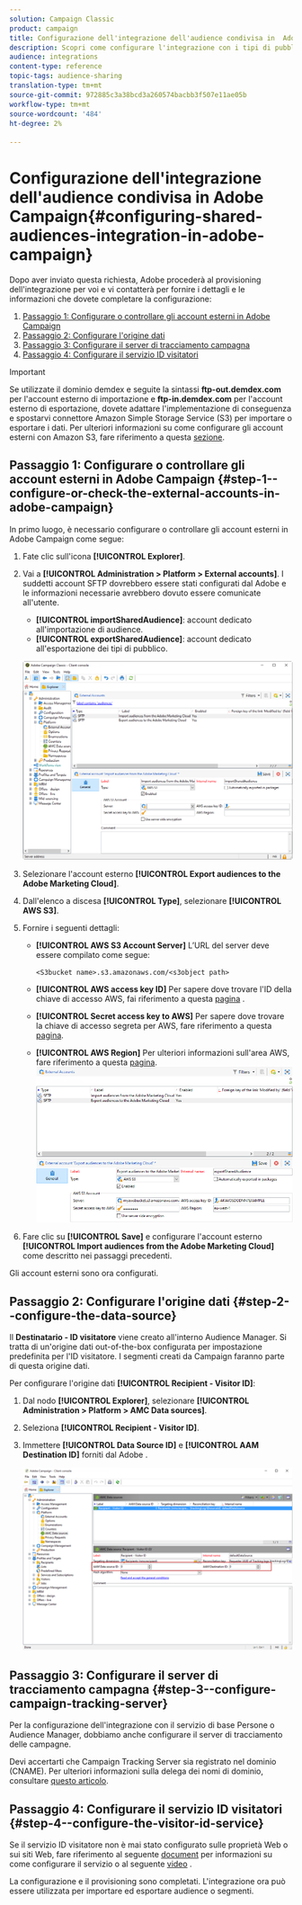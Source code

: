 ```yaml
---
solution: Campaign Classic
product: campaign
title: Configurazione dell'integrazione dell'audience condivisa in  Adobe Campaign
description: Scopri come configurare l'integrazione con i tipi di pubblico condivisi
audience: integrations
content-type: reference
topic-tags: audience-sharing
translation-type: tm+mt
source-git-commit: 972885c3a38bcd3a260574bacbb3f507e11ae05b
workflow-type: tm+mt
source-wordcount: '484'
ht-degree: 2%

---
```



# Configurazione dell&#39;integrazione dell&#39;audience condivisa in  Adobe Campaign{#configuring-shared-audiences-integration-in-adobe-campaign}

Dopo aver inviato questa richiesta,  Adobe procederà al provisioning dell&#39;integrazione per voi e vi contatterà per fornire i dettagli e le informazioni che dovete completare la configurazione:

1. [Passaggio 1: Configurare o controllare gli account esterni in  Adobe Campaign](#step-1--configure-or-check-the-external-accounts-in-adobe-campaign)
1. [Passaggio 2: Configurare l&#39;origine dati](#step-2--configure-the-data-source)
1. [Passaggio 3: Configurare il server di tracciamento campagna](#step-3--configure-campaign-tracking-server)
1. [Passaggio 4: Configurare il servizio ID visitatori](#step-4--configure-the-visitor-id-service)

>[!IMPORTANT]
>
>Se utilizzate il dominio demdex e seguite la sintassi **ftp-out.demdex.com** per l&#39;account esterno di importazione e **ftp-in.demdex.com** per l&#39;account esterno di esportazione, dovete adattare l&#39;implementazione di conseguenza e spostarvi  connettore Amazon Simple Storage Service (S3) per importare o esportare i dati. Per ulteriori informazioni su come configurare gli account esterni con  Amazon S3, fare riferimento a questa [sezione](../../integrations/using/configuring-shared-audiences-integration-in-adobe-campaign.md#step-1--configure-or-check-the-external-accounts-in-adobe-campaign).

## Passaggio 1: Configurare o controllare gli account esterni in  Adobe Campaign {#step-1--configure-or-check-the-external-accounts-in-adobe-campaign}

In primo luogo, è necessario configurare o controllare gli account esterni in  Adobe Campaign come segue:

1. Fate clic sull&#39;icona **[!UICONTROL Explorer]**.
1. Vai a **[!UICONTROL Administration > Platform > External accounts]**. I suddetti account SFTP dovrebbero essere stati configurati dal  Adobe e le informazioni necessarie avrebbero dovuto essere comunicate all&#39;utente.

   * **[!UICONTROL importSharedAudience]**: account dedicato all&#39;importazione di audience.
   * **[!UICONTROL exportSharedAudience]**: account dedicato all&#39;esportazione dei tipi di pubblico.

   ![](assets/aam_config_1.png)

1. Selezionare l&#39;account esterno **[!UICONTROL Export audiences to the Adobe Marketing Cloud]**.

1. Dall&#39;elenco a discesa **[!UICONTROL Type]**, selezionare **[!UICONTROL AWS S3]**.

1. Fornire i seguenti dettagli:

   * **[!UICONTROL AWS S3 Account Server]**
L’URL del server deve essere compilato come segue:

      ```
      <S3bucket name>.s3.amazonaws.com/<s3object path>
      ```

   * **[!UICONTROL AWS access key ID]**
Per sapere dove trovare l&#39;ID della chiave di accesso AWS, fai riferimento a questa  [pagina](https://docs.aws.amazon.com/general/latest/gr/aws-sec-cred-types.html#access-keys-and-secret-access-keys) .

   * **[!UICONTROL Secret access key to AWS]**
Per sapere dove trovare la chiave di accesso segreta per AWS, fare riferimento a questa  [pagina](https://aws.amazon.com/fr/blogs/security/wheres-my-secret-access-key/).

   * **[!UICONTROL AWS Region]**
Per ulteriori informazioni sull&#39;area AWS, fare riferimento a questa  [pagina](https://aws.amazon.com/about-aws/global-infrastructure/regions_az/).
   ![](assets/aam_config_2.png)

1. Fare clic su **[!UICONTROL Save]** e configurare l&#39;account esterno **[!UICONTROL Import audiences from the Adobe Marketing Cloud]** come descritto nei passaggi precedenti.

Gli account esterni sono ora configurati.

## Passaggio 2: Configurare l&#39;origine dati {#step-2--configure-the-data-source}

Il **Destinatario - ID visitatore** viene creato all&#39;interno  Audience Manager. Si tratta di un&#39;origine dati out-of-the-box configurata per impostazione predefinita per l&#39;ID visitatore. I segmenti creati da Campaign faranno parte di questa origine dati.

Per configurare l&#39;origine dati **[!UICONTROL Recipient - Visitor ID]**:

1. Dal nodo **[!UICONTROL Explorer]**, selezionare **[!UICONTROL Administration > Platform > AMC Data sources]**.
1. Seleziona **[!UICONTROL Recipient - Visitor ID]**.
1. Immettere **[!UICONTROL Data Source ID]** e **[!UICONTROL AAM Destination ID]** forniti dal Adobe .

   ![](assets/aam_config_3.png)

## Passaggio 3: Configurare il server di tracciamento campagna {#step-3--configure-campaign-tracking-server}

Per la configurazione dell&#39;integrazione con il servizio di base Persone o Audience Manager, dobbiamo anche configurare il server di tracciamento delle campagne.

Devi accertarti che Campaign Tracking Server sia registrato nel dominio (CNAME). Per ulteriori informazioni sulla delega dei nomi di dominio, consultare [questo articolo](https://helpx.adobe.com/it/campaign/kb/domain-name-delegation.html).

## Passaggio 4: Configurare il servizio ID visitatori {#step-4--configure-the-visitor-id-service}

Se il servizio ID visitatore non è mai stato configurato sulle proprietà Web o sui siti Web, fare riferimento al seguente [document](https://docs.adobe.com/content/help/en/id-service/using/implementation/setup-aam-analytics.html) per informazioni su come configurare il servizio o al seguente [video](https://helpx.adobe.com/it/marketing-cloud/how-to/email-marketing.html#step-two) .

La configurazione e il provisioning sono completati. L&#39;integrazione ora può essere utilizzata per importare ed esportare audience o segmenti.
